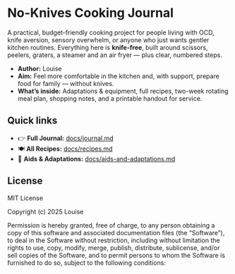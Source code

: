 # No-Knives Cooking Journal

A practical, budget-friendly cooking project for people living with OCD, knife aversion, sensory overwhelm, or anyone who just wants gentler kitchen routines. Everything here is **knife-free**, built around scissors, peelers, graters, a steamer and an air fryer — plus clear, numbered steps.

- **Author:** Louise  
- **Aim:** Feel more comfortable in the kitchen and, with support, prepare food for family — without knives.  
- **What’s inside:** Adaptations & equipment, full recipes, two-week rotating meal plan, shopping notes, and a printable handout for service.

## Quick links
- 👉 **Full Journal:** [docs/journal.md](docs/journal.md)  
- 🍽️ **All Recipes:** [docs/recipes.md](docs/recipes.md)  
- 🧰 **Aids & Adaptations:** [docs/aids-and-adaptations.md](docs/aids-and-adaptations.md)

## License
MIT License

Copyright (c) 2025 Louise

Permission is hereby granted, free of charge, to any person obtaining a copy
of this software and associated documentation files (the “Software”), to deal
in the Software without restriction, including without limitation the rights
to use, copy, modify, merge, publish, distribute, sublicense, and/or sell
copies of the Software, and to permit persons to whom the Software is
furnished to do so, subject to the following conditions:


